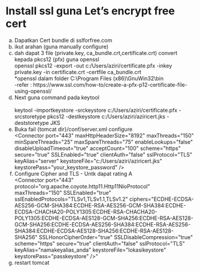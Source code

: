 
# Install ssl guna Let’s encrypt free cert
<ol type=a>
<li>Dapatkan Cert bundle di sslforfree.com</li>
<li>ikut arahan (guna manually configure)</li>
<li>dah dapat 3 file (private.key, ca_bundle.crt,certificate.crt) convert kepada pkcs12 (pfx) guna openssl
<br>openssl pkcs12 -export -out c:/Users/aziri/certificate.pfx -inkey private.key -in certificate.crt -certfile ca_bundle.crt</li>
*openssl dalam folder C:\Program Files (x86)\GnuWin32\bin
<br>-refer : https://www.ssl.com/how-to/create-a-pfx-p12-certificate-file-using-openssl/</li>
<li>Next guna command pada keytool </li>
<br>keytool -importkeystore -srckeystore c:/Users/aziri/certificate.pfx -srcstoretype pkcs12 
-destkeystore c:/Users/aziri/aziricert.jks -deststoretype JKS</li>
<li>Buka fail {tomcat dir}/conf/server.xml configure
<br>	&LT;Connector port="443" maxHttpHeaderSize="8192" maxThreads="150" minSpareThreads="25" maxSpareThreads="75" enableLookups="false" disableUploadTimeout="true" acceptCount="100" scheme="https" secure="true" SSLEnabled="true" clientAuth="false" sslProtocol="TLS" keyAlias="server" keystoreFile="c:/Users/aziri/aziricert.jks" keystorePass="your_keystore_password" /&GT;</li>
<li> Configure Cipher and TLS - Untk dapat rating A<br>
&LT;Connector port="443" protocol="org.apache.coyote.http11.Http11NioProtocol"
maxThreads="150" SSLEnabled="true" sslEnabledProtocols="TLSv1,TLSv1.1,TLSv1.2" 
ciphers="ECDHE-ECDSA-AES256-GCM-SHA384:ECDHE-RSA-AES256-GCM-SHA384:ECDHE-ECDSA-CHACHA20-POLY1305:ECDHE-RSA-CHACHA20-POLY1305:ECDHE-ECDSA-AES128-GCM-SHA256:ECDHE-RSA-AES128-GCM-SHA256:ECDHE-ECDSA-AES256-SHA384:ECDHE-RSA-AES256-SHA384:ECDHE-ECDSA-AES128-SHA256:ECDHE-RSA-AES128-SHA256"
SSLHonorCipherOrder="true" SSLDisableCompression="true" scheme="https" secure="true"
clientAuth="false" sslProtocol="TLS"
keyAlias="namakeyalias_anda" keystoreFile="lokasikeystore"
keystorePass="passkeystore" 
/&GT;"
</li>

<li>restart tomcat</li>
</ol>

